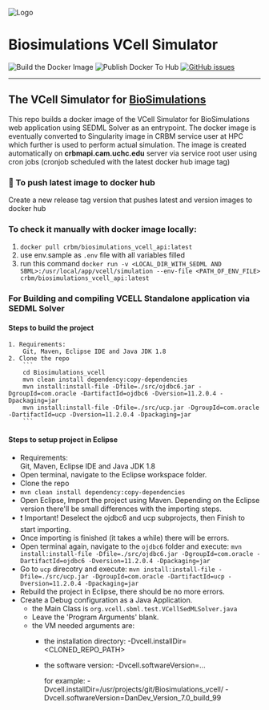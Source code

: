 ![Logo](https://raw.githubusercontent.com/reproducible-biomedical-modeling/CRBM-Viz/master/CRBM-Viz/src/assets/logo/logo-white.svg?sanitize=true)
# Biosimulations VCell Simulator
![Build the Docker Image](https://github.com/reproducible-biomedical-modeling/Biosimulations_vcell/workflows/Build%20the%20Docker%20Image/badge.svg)  ![Publish Docker To Hub](https://github.com/reproducible-biomedical-modeling/Biosimulations_vcell/workflows/Publish%20Docker%20To%20Hub/badge.svg)   [![GitHub issues](https://img.shields.io/github/issues/reproducible-biomedical-modeling/Biosimulations_vcell?logo=GitHub)](https://github.com/reproducible-biomedical-modeling/Biosimulations_vcell/issues)

---
## The VCell Simulator for [BioSimulations](https://biosimulations.io)

This repo builds a docker image of the VCell Simulator for BioSimulations web application using SEDML Solver as an entrypoint.
The docker image is eventually converted to Singularity image in CRBM service user at HPC which further is used to perform actual simulation. The image is created automatically on  **crbmapi.cam.uchc.edu** server via service root user using cron jobs (cronjob scheduled with the latest docker hub image tag)


### :whale: To push latest image to docker hub
Create a new release tag version that pushes latest and version images to docker hub

### To check it manually with docker image locally:
1. ```docker pull crbm/biosimulations_vcell_api:latest```
2. use env.sample as `.env` file with all variables filled
3. run this command  ```docker run -v <LOCAL_DIR_WITH_SEDML AND SBML>:/usr/local/app/vcell/simulation --env-file <PATH_OF_ENV_FILE> crbm/biosimulations_vcell_api:latest```


### For Building and compiling VCELL Standalone application via SEDML Solver
#### Steps to build the project
    1. Requirements:  
        Git, Maven, Eclipse IDE and Java JDK 1.8
    2. Clone the repo
        ```
        cd Biosimulations_vcell
        mvn clean install dependency:copy-dependencies
        mvn install:install-file -Dfile=./src/ojdbc6.jar -DgroupId=com.oracle -DartifactId=ojdbc6 -Dversion=11.2.0.4 -Dpackaging=jar
        mvn install:install-file -Dfile=./src/ucp.jar -DgroupId=com.oracle -DartifactId=ucp -Dversion=11.2.0.4 -Dpackaging=jar
        ```
#### Steps to setup project in Eclipse
  * Requirements:  
        Git, Maven, Eclipse IDE and Java JDK 1.8
  * Open terminal, navigate to the Eclipse workspace folder.
  * Clone the repo
  * ``` mvn clean install dependency:copy-dependencies ```
  * Open Eclipse, Import the project using Maven. Depending on the Eclipse version there'll be small differences with the importing steps.
  * :heavy_exclamation_mark: Important! Deselect the ojdbc6 and ucp subprojects, then Finish to start importing.
  * Once importing is finished (it takes a while) there will be errors.
  * Open terminal again, navigate to the `ojdbc6` folder and execute: `mvn install:install-file -Dfile=./src/ojdbc6.jar -DgroupId=com.oracle -DartifactId=ojdbc6 -Dversion=11.2.0.4 -Dpackaging=jar` 
  * Go to `ucp` direcotry and execute: `mvn install:install-file -Dfile=./src/ucp.jar -DgroupId=com.oracle -DartifactId=ucp -Dversion=11.2.0.4 -Dpackaging=jar`
  * Rebuild the project in Eclipse, there should be no more errors.
  * Create a Debug configuration as a Java Application.
     * the Main Class is `org.vcell.sbml.test.VCellSedMLSolver.java`
     * Leave the 'Program Arguments' blank.
     * the VM needed arguments are:
         * the installation directory: -Dvcell.installDir=<CLONED_REPO_PATH>
         * the software version: -Dvcell.softwareVersion=...
         
           for example:
           -Dvcell.installDir=/usr/projects/git/Biosimulations_vcell/
           -Dvcell.softwareVersion=DanDev_Version_7.0_build_99
